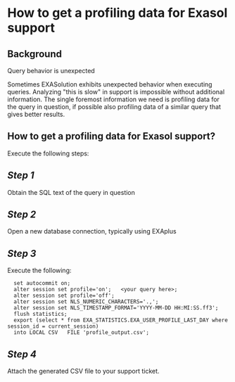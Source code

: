 # How to get a profiling data for Exasol support 
## Background

Query behavior is unexpected

Sometimes EXASolution exhibits unexpected behavior when executing queries. Analyzing "this is slow" in support is impossible without additional information. The single foremost information we need is profiling data for the query in question, if possible also profiling data of a similar query that gives better results.

## How to get a profiling data for Exasol support?

Execute the following steps:

## *Step 1*

Obtain the SQL text of the query in question

## *Step 2*

Open a new database connection, typically using EXAplus

## *Step 3*

Execute the following:


```"noformat
  set autocommit on;   
  alter session set profile='on';   <your query here>;   
  alter session set profile='off';   
  alter session set NLS_NUMERIC_CHARACTERS='.,';   
  alter session set NLS_TIMESTAMP_FORMAT='YYYY-MM-DD HH:MI:SS.ff3';   
  flush statistics;      
  export (select * from EXA_STATISTICS.EXA_USER_PROFILE_LAST_DAY where session_id = current_session)   
  into LOCAL CSV   FILE 'profile_output.csv'; 
```
## *Step 4*

Attach the generated CSV file to your support ticket.

